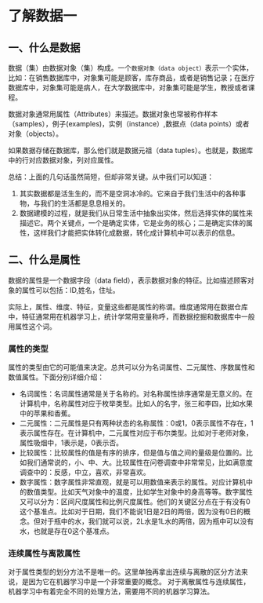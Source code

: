 # 了解数据一

## 一、什么是数据
数据（集）由数据对象（集）构成。一个`数据对象（data object）`表示一个实体，比如：在销售数据库中，对象集可能是顾客，库存商品，或者是销售记录；在医疗数据库中，对象集可能是病人，在大学数据库中，对象集可能是学生，教授或者课程。

数据对象通常用属性（Attributes）来描述。数据对象也常被称作样本（samples），例子(examples)，实例（instance）,数据点（data points）或者对象（objects）。

如果数据存储在数据库，那么他们就是数据元祖（data tuples）。也就是，数据库中的行对应数据对象，列对应属性。

总结：上面的几句话虽然简短，但却非常关键。从中我们可以知道：

1. 其实数据都是活生生的，而不是空洞冰冷的。它来自于我们生活中的各种事物，与我们的生活都是息息相关的。
2. 数据建模的过程，就是我们从日常生活中抽象出实体，然后选择实体的属性来描述它。两个关键点，一个是确定实体，它是业务的核心；二是确定实体的属性，这样我们才能把实体转化成数据，转化成计算机中可以表示的信息。

## 二、什么是属性
数据的属性是一个数据字段（data field），表示数据对象的特征。比如描述顾客对象的属性可以包括：ID,姓名，住址。

实际上，属性、维度、特征，变量这些都是属性的称谓。维度通常用在数据仓库中，特征通常用在机器学习上，统计学常用变量称呼，而数据挖掘和数据库中一般用属性这个词。

### 属性的类型
属性的类型由它的可能值来决定。总共可以分为名词属性、二元属性、序数属性和数值属性。下面分别详细介绍：
  * 名词属性：名词属性通常是关于名称的。对名称属性排序通常是无意义的。在计算机中，名称属性对应于枚举类型。比如人的名字，张三和李四，比如水果中的苹果和香蕉。
  * 二元属性：二元属性是只有两种状态的名称属性：0或1，0表示属性不存在，1表示属性存在。在计算机中，二元属性对应于布尔类型。比如对于老师对象，属性吸烟中，1表示是，0表示否。
  * 比较属性：比较属性的值是有序的排序，但是值与值之间的量级是位置的。比如我们通常说的，小、中、大。比较属性在问卷调查中非常常见，比如满意度调查中的：反感，中立，喜欢，非常喜欢。
  * 数字属性：数字属性非常直观，就是可以用数值来表示的属性。对应计算机中的数值类型。比如天气对象中的温度，比如学生对象中的身高等等。数字属性又可以分为：区间尺度属性和比例尺度属性。他们的关键区分点在于有没有0这个基准点。比如对于日期，我们不能说1日是2日的两倍，因为没有0日的概念。但对于瓶中的水，我们就可以说，2L水是1L水的两倍，因为瓶中可以没有水，也就是存在0这个基准点。

### 连续属性与离散属性
对于属性类型的划分方法不是唯一的。这里单独再拿出连续与离散的区分方法来说，是因为它在机器学习中是一个非常重要的概念。
对于离散属性与连续属性，机器学习中有着完全不同的处理方法，需要用不同的机器学习算法。
